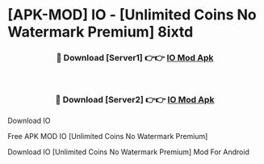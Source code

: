 # [APK-MOD] IO - [Unlimited Coins No Watermark Premium] 8ixtd



<div align="center">
<h3>🔴 Download [Server1] 👉👉 <a href="https://momento.my/?title=IO">IO Mod Apk</a></h3><br>

<h3>🔴 Download [Server2] 👉👉 <a href="https://momento.my/?title=IO">IO Mod Apk</a></h3>
</div>



Download IO 

Free APK MOD IO [Unlimited Coins No Watermark Premium]

Download IO [Unlimited Coins No Watermark Premium] Mod For Android
